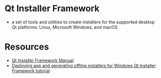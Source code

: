 # Qt Installer Framework
- a set of tools and utilities to create installers for the supported desktop Qt platforms: Linux, Microsoft Windows, and macOS

# Resources
- [Qt Installer Framework Manual](https://doc.qt.io/qtinstallerframework/index.html)
- [Deploying app and generating offline installers for Windows Qt Installer Framework tutorial](https://scythe-studio.com/en/blog/deploying-app-and-generating-offline-installers-for-windows-qt-installer-framework-tutorial)